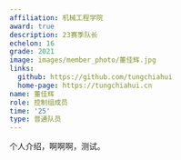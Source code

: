 ```yaml
---
affiliation: 机械工程学院
award: true
description: 23赛季队长
echelon: 16
grade: 2021
image: images/member_photo/董佳辉.jpg
links:
  github: https://github.com/tungchiahui
  home-page: https://tungchiahui.cn
name: 董佳辉
role: 控制组成员
time: '25'
type: 普通队员
---
```


个人介绍，啊啊啊，测试。


